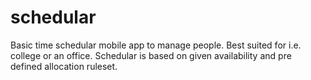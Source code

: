 # schedular
Basic time schedular mobile app to manage people. Best suited for i.e. college or an office. Schedular is based on given availability and pre defined allocation ruleset.
